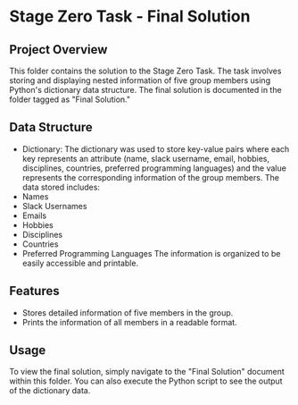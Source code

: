 # Stage Zero Task - Final Solution
## Project Overview 
This folder contains the solution to the Stage Zero Task. 
The task involves storing and displaying nested information of five group members using Python's dictionary data structure. 
The final solution is documented in the folder tagged as "Final Solution." 
## Data Structure
- Dictionary: The dictionary was used to store key-value pairs where each key represents an attribute (name, slack username, email, hobbies, disciplines, countries, preferred programming languages) and the value represents the corresponding information of the group members. 
The data stored includes: 
- Names
- Slack Usernames
- Emails
- Hobbies
- Disciplines
- Countries
- Preferred Programming Languages
The information is organized to be easily accessible and printable.
## Features
- Stores detailed information of five members in the group.
- Prints the information of all members in a readable format.
## Usage
To view the final solution, simply navigate to the "Final Solution" document within this folder. You can also execute the Python script to see the output of the dictionary data.
